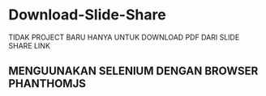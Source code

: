# Download-Slide-Share
TIDAK PROJECT BARU HANYA UNTUK DOWNLOAD PDF DARI SLIDE SHARE LINK 
## MENGUUNAKAN SELENIUM DENGAN BROWSER PHANTHOMJS
